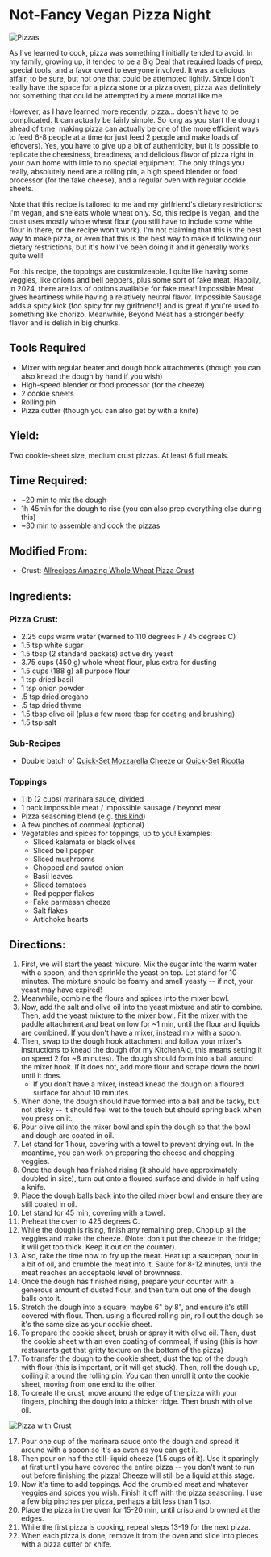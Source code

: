 # Not-Fancy Vegan Pizza Night

![Pizzas](https://app.box.com/shared/static/s25a4g2i4u25cmnqwfof3mosuj1vwnio.jpg)

As I've learned to cook, pizza was something I initially tended to avoid.  In my family, growing up, it tended to be a Big Deal that required loads of prep, special tools, and a favor owed to everyone involved.  It was a delicious affair, to be sure, but not one that could be attempted lightly.  Since I don't really have the space for a pizza stone or a pizza oven, pizza was definitely not something that could be attempted by a mere mortal like me.

However, as I have learned more recently, pizza... doesn't have to be complicated.  It can actually be fairly simple.  So long as you start the dough ahead of time, making pizza can actually be one of the more efficient ways to feed 6-8 people at a time (or just feed 2 people and make loads of leftovers).  Yes, you have to give up a bit of authenticity, but it _is_ possible to replicate the cheesiness, breadiness, and delicious flavor of pizza right in your own home with little to no special equipment.  The only things you really, absolutely need are a rolling pin, a high speed blender or food processor (for the fake cheese), and a regular oven with regular cookie sheets.

Note that this recipe is tailored to me and my girlfriend's dietary restrictions: I'm vegan, and she eats whole wheat only.  So, this recipe is vegan, and the crust uses mostly whole wheat flour (you still have to include *some* white flour in there, or the recipe won't work).  I'm not claiming that this is the best way to make pizza, or even that this is the best way to make it following our dietary restrictions, but it's how I've been doing it and it generally works quite well!

For this recipe, the toppings are customizeable.  I quite like having some veggies, like onions and bell peppers, plus some sort of fake meat.  Happily, in 2024, there are lots of options available for fake meat!  Impossible Meat gives heartiness while having a relatively neutral flavor.  Impossible Sausage adds a spicy kick (too spicy for my girlfriend!) and is great if you're used to something like chorizo.  Meanwhile, Beyond Meat has a stronger beefy flavor and is delish in big chunks.

## Tools Required
- Mixer with regular beater and dough hook attachments (though you can also knead the dough by hand if you wish)
- High-speed blender or food processor (for the cheeze)
- 2 cookie sheets
- Rolling pin
- Pizza cutter (though you can also get by with a knife)

## Yield:
Two cookie-sheet size, medium crust pizzas.  At least 6 full meals.

## Time Required:
- ~20 min to mix the dough
- 1h 45min for the dough to rise (you can also prep everything else during this)
- ~30 min to assemble and cook the pizzas

## Modified From:
- Crust: [Allrecipes Amazing Whole Wheat Pizza Crust](https://www.allrecipes.com/recipe/46595/amazing-whole-wheat-pizza-crust/)

## Ingredients:
### Pizza Crust:
- 2.25 cups warm water (warned to 110 degrees F / 45 degrees C)
- 1.5 tsp white sugar
- 1.5 tbsp (2 standard packets) active dry yeast
- 3.75 cups (450 g) whole wheat flour, plus extra for dusting
- 1.5 cups (188 g) all purpose flour
- 1 tsp dried basil
- 1 tsp onion powder
- .5 tsp dried oregano
- .5 tsp dried thyme
- 1.5 tbsp olive oil (plus a few more tbsp for coating and brushing)
- 1.5 tsp salt
### Sub-Recipes
- Double batch of [Quick-Set Mozzarella Cheeze](../Dependencies/Quick-Set%20Mozzarella.md) or [Quick-Set Ricotta](../Dependencies/Quick-Set%20Ricotta.md)
### Toppings
- 1 lb (2 cups) marinara sauce, divided
- 1 pack impossible meat / impossible sausage / beyond meat
- Pizza seasoning blend (e.g. [this kind](https://shop.kingarthurbaking.com/items/pizza-seasoning))
- A few pinches of cornmeal (optional)
- Vegetables and spices for toppings, up to you!  Examples:
  - Sliced kalamata or black olives
  - Sliced bell pepper
  - Sliced mushrooms
  - Chopped and sauted onion
  - Basil leaves
  - Sliced tomatoes
  - Red pepper flakes
  - Fake parmesan cheeze
  - Salt flakes
  - Artichoke hearts

## Directions:
1. First, we will start the yeast mixture.  Mix the sugar into the warm water with a spoon, and then sprinkle the yeast on top.  Let stand for 10 minutes.  The mixture should be foamy and smell yeasty -- if not, your yeast may have expired!
2. Meanwhile, combine the flours and spices into the mixer bowl.
2. Now, add the salt and olive oil into the yeast mixture and stir to combine. Then, add the yeast mixture to the mixer bowl. Fit the mixer with the paddle attachment and beat on low for ~1 min, until the flour and liquids are combined.  If you don't have a mixer, instead mix with a spoon.
3. Then, swap to the dough hook attachment and follow your mixer's instructions to knead the dough (for my KitchenAid, this means setting it on speed 2 for ~8 minutes). The dough should form into a ball around the mixer hook. If it does not, add more flour and scrape down the bowl until it does.
    - If you don't have a mixer, instead knead the dough on a floured surface for about 10 minutes. 
4. When done, the dough should have formed into a ball and be tacky, but not sticky -- it should feel wet to the touch but should spring back when you press on it.
4. Pour olive oil into the mixer bowl and spin the dough so that the bowl and dough are coated in oil.
5. Let stand for 1 hour, covering with a towel to prevent drying out.  In the meantime, you can work on preparing the cheese and chopping veggies.
6. Once the dough has finished rising (it should have approximately doubled in size), turn out onto a floured surface and divide in half using a knife.
7. Place the dough balls back into the oiled mixer bowl and ensure they are still coated in oil.
8. Let stand for 45 min, covering with a towel.
9. Preheat the oven to 425 degrees C.
10. While the dough is rising, finish any remaining prep.  Chop up all the veggies and make the cheeze.  (Note: don't put the cheeze in the fridge; it will get too thick.  Keep it out on the counter).
11. Also, take the time now to fry up the meat.  Heat up a saucepan, pour in a bit of oil, and crumble the meat into it.  Saute for 8-12 minutes, until the meat reaches an acceptable level of brownness.
12. Once the dough has finished rising, prepare your counter with a generous amount of dusted flour, and then turn out one of the dough balls onto it.
13. Stretch the dough into a square, maybe 6" by 8", and ensure it's still covered with flour.  Then. using a floured rolling pin, roll out the dough so it's the same size as your cookie sheet.
14. To prepare the cookie sheet, brush or spray it with olive oil.  Then, dust the cookie sheet with an even coating of cornmeal, if using (this is how restaurants get that gritty texture on the bottom of the pizza)
15. To transfer the dough to the cookie sheet, dust the top of the dough with flour (this is important, or it will get stuck).  Then, roll the dough up, coiling it around the rolling pin.  You can then unroll it onto the cookie sheet, moving from one end to the other.
16. To create the crust, move around the edge of the pizza with your fingers, pinching the dough into a thicker ridge.  Then brush with olive oil.

![Pizza with Crust](https://app.box.com/shared/static/ttrvniee16tye2fc9bwmt4mosk25e8lr.jpg)

17. Pour one cup of the marinara sauce onto the dough and spread it around with a spoon so it's as even as you can get it.  
18. Then pour on half the still-liquid cheeze (1.5 cups of it).  Use it sparingly at first until you have covered the entire pizza -- you don't want to run out before finishing the pizza!  Cheeze will still be a liquid at this stage.
19. Now it's time to add toppings.  Add the crumbled meat and whatever veggies and spices you wish.  Finish it off with the pizza seasoning.  I use a few big pinches per pizza, perhaps a bit less than 1 tsp.
20. Place the pizza in the oven for 15-20 min, until crisp and browned at the edges.
21. While the first pizza is cooking, repeat steps 13-19 for the next pizza.
22. When each pizza is done, remove it from the oven and slice into pieces with a pizza cutter or knife.